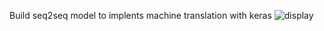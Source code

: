 Build seq2seq model to implents machine translation with keras
![display](https://github.com/guodalongplus/Machine-Learning/blob/master/Machine%20Translation/display.png)
